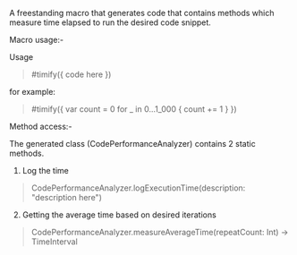 A freestanding macro that generates code that contains methods which measure time elapsed to run the desired code snippet. 

Macro usage:- 

Usage
> #timify({ code here })

for example:
> #timify({ 
>   var count = 0
>   for _ in 0...1_000 { 
>       count += 1
>   }
> })

Method access:- 

The generated class (CodePerformanceAnalyzer) contains 2 static methods.

1. Log the time 
> CodePerformanceAnalyzer.logExecutionTime(description: "description here")

2. Getting the average time based on desired iterations
> CodePerformanceAnalyzer.measureAverageTime(repeatCount: Int) -> TimeInterval
